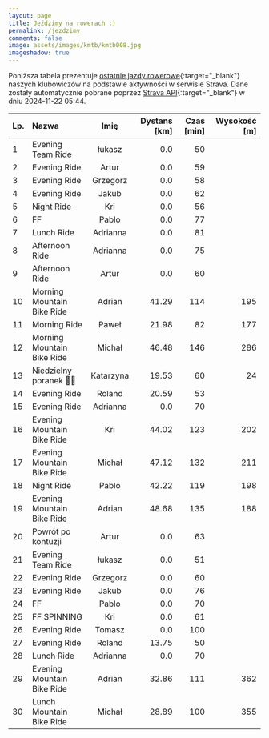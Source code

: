 ```yaml
---
layout: page
title: Jeździmy na rowerach :)
permalink: /jezdzimy
comments: false
image: assets/images/kmtb/kmtb008.jpg
imageshadow: true
---
```


Poniższa tabela prezentuje [ostatnie jazdy rowerowe](https://www.strava.com/clubs/336381){:target="_blank"} naszych klubowiczów na podstawie aktywności w serwisie Strava. Dane zostały automatycznie pobrane poprzez [Strava API](https://developers.strava.com/docs/reference/#api-Clubs-getClubActivitiesById){:target="_blank"} w dniu 2024-11-22 05:44.

Lp. | Nazwa | Imię | Dystans [km] | Czas [min] | Wysokość [m]
:--- | :--- | :---: | ---: | ---: | ---:
1|Evening Team Ride|łukasz|0.0|50|
2|Evening Ride|Artur|0.0|59|
3|Evening Ride|Grzegorz|0.0|58|
4|Evening Ride|Jakub|0.0|62|
5|Night Ride|Kri|0.0|56|
6|FF|Pablo|0.0|77|
7|Lunch Ride|Adrianna|0.0|81|
8|Afternoon Ride|Adrianna|0.0|75|
9|Afternoon Ride|Artur|0.0|60|
10|Morning Mountain Bike Ride|Adrian|41.29|114|195
11|Morning Ride|Paweł|21.98|82|177
12|Morning Mountain Bike Ride|Michał|46.48|146|286
13|Niedzielny poranek 💚🚴|Katarzyna|19.53|60|24
14|Evening Ride|Roland|20.59|53|
15|Evening Ride|Adrianna|0.0|70|
16|Evening Mountain Bike Ride|Kri|44.02|123|202
17|Evening Mountain Bike Ride|Michał|47.12|132|211
18|Night Ride|Pablo|42.22|119|198
19|Evening Mountain Bike Ride|Adrian|48.68|135|188
20|Powrót po kontuzji|Artur|0.0|63|
21|Evening  Team Ride|łukasz|0.0|51|
22|Evening Ride|Grzegorz|0.0|60|
23|Evening Ride|Jakub|0.0|76|
24|FF|Pablo|0.0|70|
25|FF SPINNING|Kri|0.0|61|
26|Evening Ride|Tomasz|0.0|100|
27|Evening Ride|Roland|13.75|50|
28|Lunch Ride|Adrianna|0.0|70|
29|Evening Mountain Bike Ride|Adrian|32.86|111|362
30|Lunch Mountain Bike Ride|Michał|28.89|100|355
